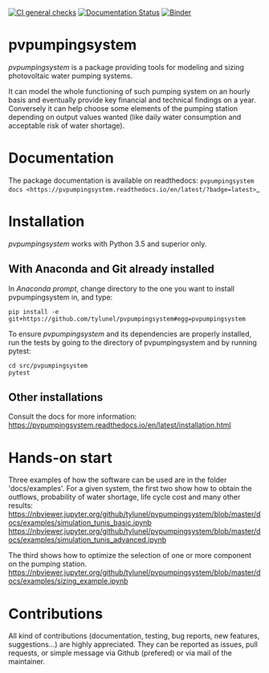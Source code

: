 [![CI general checks](https://github.com/tylunel/pvpumpingsystem/workflows/CI%20general%20checks/badge.svg)](https://github.com/tylunel/pvpumpingsystem/actions)
[![Documentation Status](https://readthedocs.org/projects/pvpumpingsystem/badge/?version=latest)](https://pvpumpingsystem.readthedocs.io/en/latest/?badge=latest)
[![Binder](https://mybinder.org/badge_logo.svg)](https://mybinder.org/v2/gh/tylunel/pvpumpingsystem/master)

# pvpumpingsystem
*pvpumpingsystem* is a package providing tools for modeling and sizing
photovoltaic water pumping systems.

It can model the whole functioning of such pumping system on an hourly basis
and eventually provide key financial and technical findings on a year.
Conversely it can help choose some elements of the pumping station
depending on output values wanted (like daily water consumption and
acceptable risk of water shortage).


# Documentation
The package documentation is available on readthedocs:
`pvpumpingsystem docs <https://pvpumpingsystem.readthedocs.io/en/latest/?badge=latest>`_


# Installation
*pvpumpingsystem* works with Python 3.5 and superior only.

## With Anaconda and Git already installed

In *Anaconda prompt*, change directory to the one you want to install
pvpumpingsystem in, and type:
```
pip install -e git+https://github.com/tylunel/pvpumpingsystem#egg=pvpumpingsystem
```

To ensure *pvpumpingsystem* and its dependencies are properly installed,
run the tests by going to the directory of pvpumpingsystem and
by running pytest:
```
cd src/pvpumpingsystem
pytest
```

## Other installations
Consult the docs for more information:
https://pvpumpingsystem.readthedocs.io/en/latest/installation.html


# Hands-on start

Three examples of how the software can be used are in the folder
'docs/examples'.
For a given system, the first two show how to obtain the outflows,
probability of water shortage, life cycle cost and many other results:
https://nbviewer.jupyter.org/github/tylunel/pvpumpingsystem/blob/master/docs/examples/simulation_tunis_basic.ipynb
https://nbviewer.jupyter.org/github/tylunel/pvpumpingsystem/blob/master/docs/examples/simulation_tunis_advanced.ipynb

The third shows how to optimize the selection of one or more component
on the pumping station.
https://nbviewer.jupyter.org/github/tylunel/pvpumpingsystem/blob/master/docs/examples/sizing_example.ipynb


# Contributions

All kind of contributions (documentation, testing, bug reports,
new features, suggestions...) are highly appreciated.
They can be reported as issues, pull requests, or simple message via
Github (prefered) or via mail of the maintainer.

